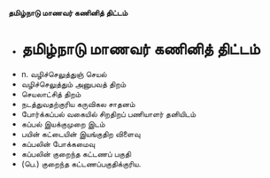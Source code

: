 **தமிழ்நாடு மாணவர் கணினித் திட்டம்**
- # தமிழ்நாடு மாணவர் கணினித் திட்டம்
- n. வழிச்செலுத்துஞ் செயல்
- வழிச்செலுத்தும் அனுபவத் திறம்
- செயலாட்சித் திறம்
- நடத்துவதற்குரிய கருவிகல சாதனம்
- போர்க்கப்பல் வகையில் சிறதிறப் பணியாளர் தனியிடம்
- கப்பல் இயக்குமுறை இடம்
- பயின் கட்டையின் இயங்குதிற விளைவு
- கப்பலின் போக்கமைவு
- கப்பலின் குறைந்த கட்டணப் பகுதி
- (பெ.) குறைந்த கட்டணப்பகுதிக்குரிய.

